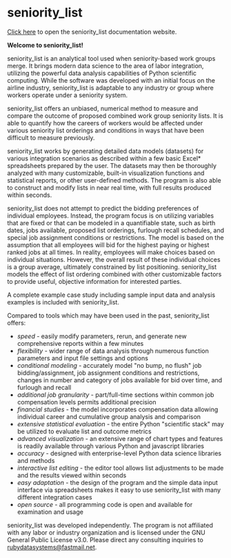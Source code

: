 # seniority_list

[Click here](http://rubydatasystems.com/) to open the seniority_list documentation website.

 **Welcome to seniority_list!**

  seniority_list is an analytical tool used when seniority-based work groups merge.  It brings modern data science to the area of labor integration, utilizing the powerful data analysis capabilities of Python scientific computing.  While the software was developed with an initial focus on the airline industry, seniority_list is adaptable to any industry or group where workers operate under a seniority system.

  seniority_list offers an unbiased, numerical method to measure and compare the outcome of proposed combined work group seniority lists. It is able to quantify how the careers of workers would be affected under various seniority list orderings and conditions in ways that have been difficult to measure previously.

  seniority_list works by generating detailed data models (datasets) for various integration scenarios as described within a few basic Excel\* spreadsheets prepared by the user.  The datasets may then be thoroughly analyzed with many customizable, built-in visualization functions and statistical reports, or other user-defined methods.  The program is also able to construct and modify lists in near real time, with full results produced within seconds.

  seniority_list does not attempt to predict the bidding preferences of individual employees.  Instead, the program focus is on utilizing variables that are fixed or that can be modeled in a quantifiable state, such as birth dates, jobs available, proposed list orderings, furlough recall schedules, and special job assignment conditions or restrictions.  The model is based on the assumption that all employees will bid for the highest paying or highest ranked jobs at all times.  In reality, employees will make choices based on individual situations.  However, the overall result of these individual choices is a group average, ultimately constrained by list positioning.  seniority_list models the effect of list ordering combined with other customizable factors to provide useful, objective information for interested parties.

  A complete example case study including sample input data and analysis examples is included with seniority_list.

  Compared to tools which may have been used in the past, seniority_list offers:

  - *speed* - easily modify parameters, rerun, and generate new comprehensive reports within a few minutes
  - *flexibility* - wider range of data analysis through numerous function parameters and input file settings and options
  - *conditional modeling* - accurately model "no bump, no flush" job bidding/assignment, job assignment conditions and restrictions, changes in number and category of jobs available for bid over time, and furlough and recall
  - *additional job granularity* - part/full-time sections within common job compensation levels permits additional precision
  - *financial studies* - the model incorporates compensation data allowing individual career and cumulative group analysis and comparison
  - *extensive statistical evaluation* - the entire Python "scientific stack" may be utilized to evaluate list and outcome metrics
  - *advanced visualization* - an extensive range of chart types and features is readily available through various Python and javascript libraries
  - *accuracy* - designed with enterprise-level Python data science libraries and methods
  - *interactive list editing* - the editor tool allows list adjustments to be made and the results viewed within seconds
  - *easy adaptation* - the design of the program and the simple data input interface via spreadsheets makes it easy to use seniority_list with many different integration cases
  - *open source* - all programming code is open and available for examination and usage

  seniority_list was developed independently. The program is not affiliated with any labor or industry organization and is licensed under the GNU General Public License v3.0.  Please direct any consulting inquiries to rubydatasystems@fastmail.net.
